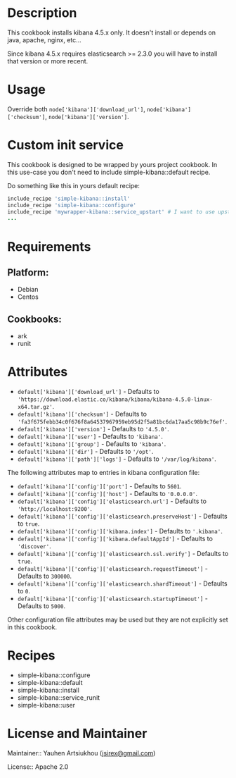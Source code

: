 # Description

This cookbook installs kibana 4.5.x only.
It doesn't install or depends on java, apache, nginx, etc...

Since kibana 4.5.x requires elasticsearch >= 2.3.0 you will have to install that version or more recent.

# Usage

Override both `node['kibana']['download_url']`, `node['kibana']['checksum']`, `node['kibana']['version']`.

# Custom init service

This cookbook is designed to be wrapped by yours project cookbook.
In this use-case you don't need to include simple-kibana::default recipe.

Do something like this in yours default recipe:

```ruby
include_recipe 'simple-kibana::install'
include_recipe 'simple-kibana::configure'
include_recipe 'mywrapper-kibana::service_upstart' # I want to use upstart
...
```

# Requirements

## Platform:

* Debian
* Centos

## Cookbooks:

* ark
* runit

# Attributes

* `default['kibana']['download_url']` - Defaults to `'https://download.elastic.co/kibana/kibana/kibana-4.5.0-linux-x64.tar.gz'`.
* `default['kibana']['checksum']` - Defaults to `'fa3f675febb34c0f676f8a64537967959eb95d2f5a81bc6da17aa5c98b9c76ef'`.
* `default['kibana']['version']` - Defaults to `'4.5.0'`.
* `default['kibana']['user']` - Defaults to `'kibana'`.
* `default['kibana']['group']` - Defaults to `'kibana'`.
* `default['kibana']['dir']` - Defaults to `'/opt'`.
* `default['kibana']['path']['logs']` - Defaults to `'/var/log/kibana'`.

The following attributes map to entries in kibana configuration file:

* `default['kibana']['config']['port']` - Defaults to `5601`.
* `default['kibana']['config']['host']` - Defaults to `'0.0.0.0'`.
* `default['kibana']['config']['elasticsearch.url']` - Defaults to `'http://localhost:9200'`.
* `default['kibana']['config']['elasticsearch.preserveHost']` - Defaults to `true`.
* `default['kibana']['config']['kibana.index']` - Defaults to `'.kibana'`.
* `default['kibana']['config']['kibana.defaultAppId']` - Defaults to `'discover'`.
* `default['kibana']['config']['elasticsearch.ssl.verify']` - Defaults to `true`.
* `default['kibana']['config']['elasticsearch.requestTimeout']` - Defaults to `300000`.
* `default['kibana']['config']['elasticsearch.shardTimeout']` - Defaults to `0`.
* `default['kibana']['config']['elasticsearch.startupTimeout']` - Defaults to `5000`.

Other configuration file attributes may be used but they are not explicitly set in this cookbook.

# Recipes

* simple-kibana::configure
* simple-kibana::default
* simple-kibana::install
* simple-kibana::service_runit
* simple-kibana::user

# License and Maintainer

Maintainer:: Yauhen Artsiukhou (<jsirex@gmail.com>)

License:: Apache 2.0
